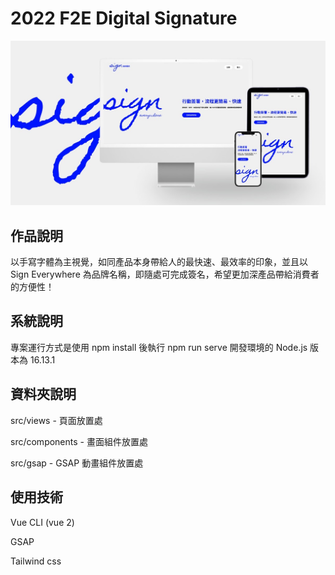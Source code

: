 # 2022 F2E Digital Signature

![封面圖](https://github.com/bigdmike/2022_f2e_week2/blob/main/public/img/cover.jpg)

## 作品說明

以手寫字體為主視覺，如同產品本身帶給人的最快速、最效率的印象，並且以 Sign Everywhere 為品牌名稱，即隨處可完成簽名，希望更加深產品帶給消費者的方便性！

## 系統說明

專案運行方式是使用 npm install 後執行 npm run serve 開發環境的 Node.js 版本為 16.13.1

## 資料夾說明

src/views - 頁面放置處

src/components - 畫面組件放置處

src/gsap - GSAP 動畫組件放置處

## 使用技術

Vue CLI (vue 2)

GSAP

Tailwind css
